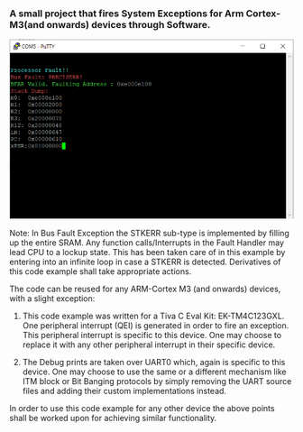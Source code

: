 <h3> A small project that fires System Exceptions for Arm Cortex-M3(and onwards) devices through Software. </h3> 


![Debug Prints on Terminal](https://github.com/pran005/Arm-Cortex-M-Baremetal/blob/master/Cortex_M_faults/Terminal.PNG)


Note: In Bus Fault Exception the STKERR sub-type is implemented by filling up the entire SRAM. Any function calls/Interrupts in the Fault Handler may lead CPU to a lockup state. 
      This has been taken care of in this example by entering into an infinite loop in case a STKERR is detected. Derivatives of this code example shall take appropriate actions. 
      
The code can be reused for any ARM-Cortex M3 (and onwards) devices, with a slight exception: 
  
  1. This code example was written for a Tiva C Eval Kit: EK-TM4C123GXL. 
     One peripheral interrupt (QEI) is generated in order to fire an exception. This peripheral interrupt is specific to this device. 
     One may choose to replace it with any other peripheral interrupt in their specific device.  
  
  2. The Debug prints are taken over UART0 which, again is specific to this device. One may choose to use the same or a different mechanism like ITM block or Bit Banging protocols
     by simply removing the UART source files and adding their custom implementations instead. 
  
In order to use this code example for any other device the above points shall be worked upon for achieving similar functionality. 

     
